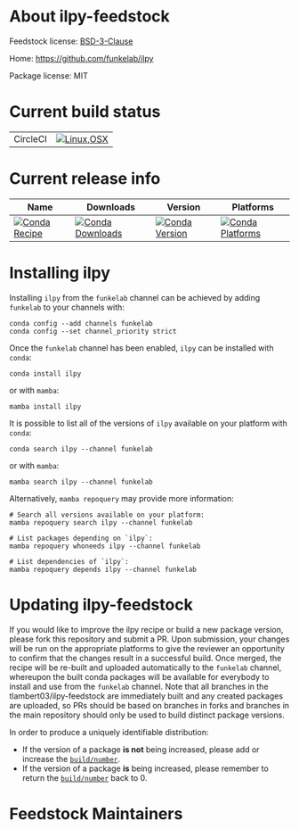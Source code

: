 About ilpy-feedstock
====================

Feedstock license: [BSD-3-Clause](https://github.com/tlambert03/ilpy-feedstock/blob/main/LICENSE.txt)

Home: https://github.com/funkelab/ilpy

Package license: MIT

Current build status
====================


<table><tr>
    <td>CircleCI</td>
    <td>
      <a href="https://circleci.com/gh/tlambert03/ilpy-feedstock">
        <img alt="Linux,OSX" src="https://img.shields.io/circleci/project/github/tlambert03/ilpy-feedstock/main.svg?label=Linux,OSX">
      </a>
    </td>
  </tr>
</table>

Current release info
====================

| Name | Downloads | Version | Platforms |
| --- | --- | --- | --- |
| [![Conda Recipe](https://img.shields.io/badge/recipe-ilpy-green.svg)](https://anaconda.org/funkelab/ilpy) | [![Conda Downloads](https://img.shields.io/conda/dn/funkelab/ilpy.svg)](https://anaconda.org/funkelab/ilpy) | [![Conda Version](https://img.shields.io/conda/vn/funkelab/ilpy.svg)](https://anaconda.org/funkelab/ilpy) | [![Conda Platforms](https://img.shields.io/conda/pn/funkelab/ilpy.svg)](https://anaconda.org/funkelab/ilpy) |

Installing ilpy
===============

Installing `ilpy` from the `funkelab` channel can be achieved by adding `funkelab` to your channels with:

```
conda config --add channels funkelab
conda config --set channel_priority strict
```

Once the `funkelab` channel has been enabled, `ilpy` can be installed with `conda`:

```
conda install ilpy
```

or with `mamba`:

```
mamba install ilpy
```

It is possible to list all of the versions of `ilpy` available on your platform with `conda`:

```
conda search ilpy --channel funkelab
```

or with `mamba`:

```
mamba search ilpy --channel funkelab
```

Alternatively, `mamba repoquery` may provide more information:

```
# Search all versions available on your platform:
mamba repoquery search ilpy --channel funkelab

# List packages depending on `ilpy`:
mamba repoquery whoneeds ilpy --channel funkelab

# List dependencies of `ilpy`:
mamba repoquery depends ilpy --channel funkelab
```




Updating ilpy-feedstock
=======================

If you would like to improve the ilpy recipe or build a new
package version, please fork this repository and submit a PR. Upon submission,
your changes will be run on the appropriate platforms to give the reviewer an
opportunity to confirm that the changes result in a successful build. Once
merged, the recipe will be re-built and uploaded automatically to the
`funkelab` channel, whereupon the built conda packages will be available for
everybody to install and use from the `funkelab` channel.
Note that all branches in the tlambert03/ilpy-feedstock are
immediately built and any created packages are uploaded, so PRs should be based
on branches in forks and branches in the main repository should only be used to
build distinct package versions.

In order to produce a uniquely identifiable distribution:
 * If the version of a package **is not** being increased, please add or increase
   the [``build/number``](https://docs.conda.io/projects/conda-build/en/latest/resources/define-metadata.html#build-number-and-string).
 * If the version of a package **is** being increased, please remember to return
   the [``build/number``](https://docs.conda.io/projects/conda-build/en/latest/resources/define-metadata.html#build-number-and-string)
   back to 0.

Feedstock Maintainers
=====================


